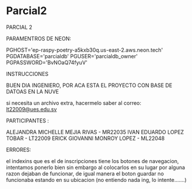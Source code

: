 # Parcial2
PARCIAL 2

PARAMENTROS DE NEON:

PGHOST='ep-raspy-poetry-a5kxb30q.us-east-2.aws.neon.tech'
PGDATABASE='parcialdb'
PGUSER='parcialdb_owner'
PGPASSWORD='BvNOaQ74fyuV'




INSTRUCCIONES

BUEN DIA INGENIERO, POR ACA ESTA EL PROYECTO CON BASE DE DATOAS EN LA NUVE


si necesita un archivo extra, hacermelo saber al correo: lt22009@ues.edu.sv


PARTICIPANTES :

ALEJANDRA MICHELLE MEJIA RIVAS - MR22035
IVAN EDUARDO LOPEZ TOBAR - LT22009
ERICK GIOVANNI MONROY LOPEZ - ML22048


ERRORES:

el indexins que es el de inscripciones tiene los botones de navegacion, intentamos ponerlo bien
sin embargo al colocarlos en su lugar por alguna razon dejaban de funcionar, de igual manera el boton guardar
no funcionaba estando en su ubicacion (no entiendo nada ing, lo intente.......)
